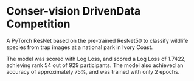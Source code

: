 # Conser-vision DrivenData Competition

A PyTorch ResNet based on the pre-trained ResNet50 to classify wildlife species from trap images at a national park in Ivory Coast.

The model was scored with Log Loss, and scored a Log Loss of 1.7422, achieving rank 54 out of 929 participants. The model also achieved an accuracy of approximately 75%, and was trained with only 2 epochs.
 
